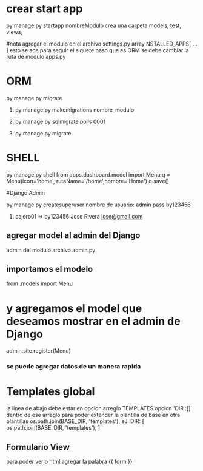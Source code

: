 
# crear start app
py manage.py startapp nombreModulo
 crea una carpeta models, test, views, 

#nota
agregar el modulo en el archivo settings.py array NSTALLED_APPS[ ... ]
esto se ace para seguir el siguete paso que es ORM
se debe cambiar la ruta de modulo apps.py

 # ORM


 py manage.py migrate

 1. py manage.py makemigrations nombre_modulo

 2. py manage.py sqlmigrate polls 0001

 3. py manage.py migrate

 # SHELL
 py manage.py shell
 from apps.dashboard.model import Menu
 q = Menu(icon='home', rutaName='/home',nombre='Home')
 q.save()

#Django Admin

py manage.py createsuperuser
nombre de usuario: admin
pass by123456
1. cajero01 => by123456 Jose Rivera jose@gmail.com

## agregar model al admin del Django 

admin del modulo archivo admin.py 

## importamos el modelo
from .models import Menu
# y agregamos el model que deseamos mostrar en el admin de Django
admin.site.register(Menu)
### se puede agregar datos de un manera rapida


# Templates global
la linea de abajo debe estar en opcion arreglo TEMPLATES
opcion 'DIR :[]' dentro de ese arreglo para poder extender 
la plantilla de base en otra plantillas
os.path.join(BASE_DIR, 'templates'),
eJ.
DIR: [
    os.path.join(BASE_DIR, 'templates'),
]

## Formulario View
para poder verlo html agregar la palabra {{ form }}

